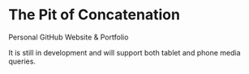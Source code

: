 # The Pit of Concatenation
Personal GitHub Website &amp; Portfolio

It is still in development and will support both tablet and phone media queries.
